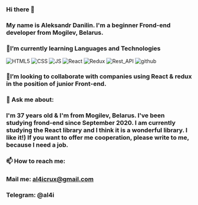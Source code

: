 ### Hi there 👋

### My name is Aleksandr Danilin. I'm a beginner Frond-end developer from Mogilev, Belarus.
### 🌱I’m currently learning Languages and Technologies
![HTML5](https://img.shields.io/badge/-HTML5%20-blue?style=for-the-badle&logo=html5)
![CSS](https://img.shields.io/badge/-CSS3-blue?style=for-the-badle&logo=css3)
![JS](https://img.shields.io/badge/-JS-yellow?style=for-the-badle&logo=JavaScript)
![React](https://img.shields.io/badge/-React-blue?style=for-the-badle&logo=react)
![Redux](https://img.shields.io/badge/-Redux-brightgreen?style=for-the-badle&logo=redux)
![Rest_API](https://img.shields.io/badge/-Rest_API-yellow?style=for-the-badle&logo=restapi)
![github](https://img.shields.io/badge/-github-red?style=for-the-badle&logo=git)

 ### 👯I’m looking to collaborate with companies using React & redux in the position of junior Front-end.
 
### 💬 Ask me about:
### I'm 37 years old & I'm from Mogilev, Belarus. I've been studying frond-end since September 2020. I am currently studying the React library and I think it is a wonderful library. I like it!) If you want to offer me cooperation, please write to me, because I need a job.

### 📫 How to reach me:
### Mail me: al4icrux@gmail.com
### Telegram: @al4i



<!--
- 🔭 I’m currently working on ...
- 🌱 I’m currently learning ...
- 👯 I’m looking to collaborate on ...
- 🤔 I’m looking for help with ...
- 💬 Ask me about ...
- 📫 How to reach me: ...
- 😄 Pronouns: ...
- ⚡ Fun fact: ...
--!>
